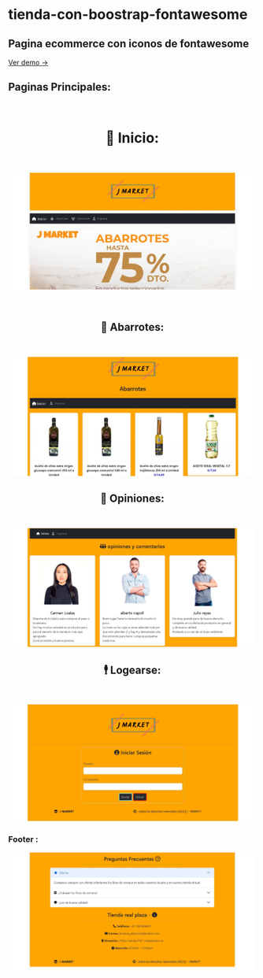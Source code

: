 # tienda-con-boostrap-fontawesome
 
## **Pagina ecommerce con iconos de fontawesome**
[Ver demo ->](https://github.com/jefersc/paginaweb-con-bootstrap-fontawesome.git)


## **Paginas Principales:**

<br>
<h1 align="center"><strong> 🚀 Inicio:</strong></h1>
<br>

![Primer Diseno](./capturas/inicio.jpg)

<br>
<h2 align="center"><strong> 👾 Abarrotes:</strong></h2>
<br>

![Segundo Diseno](./capturas/abarrotes.jpg)
<br>
<h2 align="center"><strong> 👟 Opiniones:</strong></h2>
<br>

![Segundo Diseno](./capturas/opiniones.jpg)
<br>
<h2 align="center"><strong> 🕴️ Logearse:</strong></h2>
<br>

![Segundo Diseno](./capturas/ingresar.jpg)
### Footer :
![Segundo Diseno](./capturas/footer_inicio.jpg)


<br><br>

